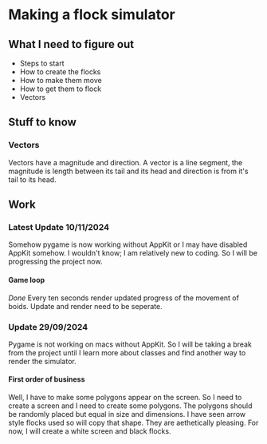 # Making a flock simulator

## What I need to figure out
* Steps to start
* How to create the flocks
* How to make them move
* How to get them to flock
* Vectors

## Stuff to know
### Vectors
Vectors have a magnitude and direction. A vector is a line segment, the magnitude is length between its tail and its head and direction is from it's tail to its head. 

## Work
### Latest Update 10/11/2024
Somehow pygame is now working without AppKit or I may have disabled AppKit somehow. I wouldn't know; I am relatively new to coding. So I will be progressing the project now.
#### Game loop
*Done*
Every ten seconds render updated progress of the movement of boids. Update and render need to be seperate. 

### Update 29/09/2024
Pygame is not working on macs without AppKit. So I will be taking a break from the project until I learn more about classes and find another way to render the simulator.
#### First order of business
Well, I have to make some polygons appear on the screen. So I need to create a screen and I need to create some polygons. The polygons should be randomly placed but equal in size and dimensions. I have seen arrow style flocks used so will copy that shape. They are aethetically pleasing. For now, I will create a white screen and black flocks.